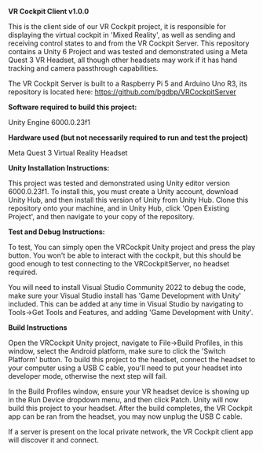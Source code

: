 **VR Cockpit Client v1.0.0**

This is the client side of our VR Cockpit project, it is responsible for displaying
the virtual cockpit in 'Mixed Reality', as well as sending and receiving control states to and from the VR Cockpit Server.
This repository contains a Unity 6 Project and was tested and demonstrated using a Meta Quest 3 VR Headset, 
all though other headsets may work if it has hand tracking and camera passthrough capabilities. 

The VR Cockpit Server is built to a Raspberry Pi 5 and Arduino Uno R3, its repository
is located here: https://github.com/bgdbp/VRCockpitServer

**Software required to build this project:**

  Unity Engine 6000.0.23f1

**Hardware used (but not necessarily required to run and test the project)**

  Meta Quest 3 Virtual Reality Headset

**Unity Installation Instructions:**

This project was tested and demonstrated using Unity editor version 6000.0.23f1. To install this,
you must create a Unity account, download Unity Hub, and then install this version of Unity from
Unity Hub. Clone this repository onto your machine, and in Unity Hub, click 'Open Existing Project',
and then navigate to your copy of the repository.

**Test and Debug Instructions:**

To test, You can simply open the VRCockpit Unity project and press the play button. You won't 
be able to interact with the cockpit, but this should be good enough to test connecting
to the VRCockpitServer, no headset required.

You will need to install Visual Studio Community 2022 to
debug the code, make sure your Visual Studio install has 'Game Development with Unity' included.
This can be added at any time in Visual Studio by navigating to Tools->Get Tools and Features,
and adding 'Game Development with Unity'.

**Build Instructions**

Open the VRCockpit Unity project, navigate to File->Build Profiles, in this window, select the
Android platform, make sure to click the 'Switch Platform' button. To build this project
to the headset, connect the headset to your computer using a USB C cable, you'll need to 
put your headset into developer mode, otherwise the next step will fail. 

In the Build Profiles window, ensure your VR headset device is showing up in the
Run Device dropdown menu, and then click Patch. Unity will now build this project
to your headset. After the build completes, the VR Cockpit app can be ran
from the headset, you may now unplug the USB C cable. 

If a server is present on the local private network, the VR Cockpit client app
will discover it and connect.


  
